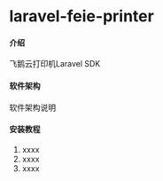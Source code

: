# laravel-feie-printer

#### 介绍
飞鹅云打印机Laravel SDK

#### 软件架构
软件架构说明


#### 安装教程

1.  xxxx
2.  xxxx
3.  xxxx
